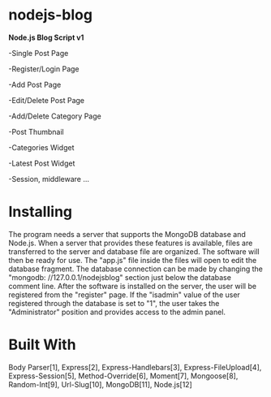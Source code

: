 # nodejs-blog
<strong>Node.js Blog Script v1</strong>

<p>-Single Post Page</p>
<p>-Register/Login Page</p>
<p>-Add Post Page</p>
<p>-Edit/Delete Post Page</p>
<p>-Add/Delete Category Page</p>
<p>-Post Thumbnail</p>
<p>-Categories Widget</p>
<p>-Latest Post Widget</p>
<p>-Session, middleware ...</p>


<h1>Installing</h1>
The program needs a server that supports the MongoDB database and Node.js. When a server that provides these features is available, files are transferred to the server and database file are organized. The software will then be ready for use. The "app.js" file inside the files will open to edit the database fragment. The database connection can be made by changing the "mongodb: //127.0.0.1/nodejsblog" section just below the database comment line. After the software is installed on the server, the user will be registered from the "register" page. If the "isadmin" value of the user registered through the database is set to "1", the user takes the "Administrator" position and provides access to the admin panel.
<h1>Built With</h1>

Body Parser[1], Express[2], Express-Handlebars[3], Express-FileUpload[4], Express-Session[5], Method-Override[6], Moment[7], Mongoose[8], Random-Int[9], Url-Slug[10], MongoDB[11], Node.js[12]

